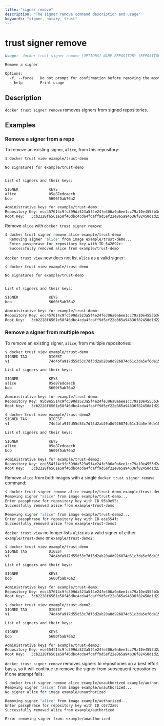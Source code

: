 ```yaml
---
title: "signer remove"
description: "The signer remove command description and usage"
keywords: "signer, notary, trust"
---
```


<!-- This file is maintained within the docker/cli Github
     repository at https://github.com/yuyangjack/dockercli/. Make all
     pull requests against that repo. If you see this file in
     another repository, consider it read-only there, as it will
     periodically be overwritten by the definitive file. Pull
     requests which include edits to this file in other repositories
     will be rejected.
-->

# trust signer remove

```markdown
Usage:	docker trust signer remove [OPTIONS] NAME REPOSITORY [REPOSITORY...]

Remove a signer

Options:
  -f, --force   Do not prompt for confirmation before removing the most recent signer
  --help        Print usage
```

## Description

`docker trust signer remove` removes signers from signed repositories.

## Examples

### Remove a signer from a repo

To remove an existing signer, `alice`, from this repository: 

```bash
$ docker trust view example/trust-demo

No signatures for example/trust-demo


List of signers and their keys:

SIGNER              KEYS
alice               05e87edcaecb
bob                 5600f5ab76a2

Administrative keys for example/trust-demo:
Repository Key:	ecc457614c9fc399da523a5f4e24fe306a0a6ee1cc79a10e4555b3c6ab02f71e
Root Key:	3cb2228f6561e58f46dbc4cda4fcaff9d5ef22e865a94636f82450d1d2234949
```

Remove `alice` with `docker trust signer remove`:

```bash
$ docker trust signer remove alice example/trust-demo
  Removing signer "alice" from image example/trust-demo...
  Enter passphrase for repository key with ID 642692c: 
  Successfully removed alice from example/trust-demo

```

`docker trust view` now does not list `alice` as a valid signer:

```bash
$ docker trust view example/trust-demo

No signatures for example/trust-demo


List of signers and their keys:

SIGNER              KEYS
bob                 5600f5ab76a2

Administrative keys for example/trust-demo:
Repository Key:	ecc457614c9fc399da523a5f4e24fe306a0a6ee1cc79a10e4555b3c6ab02f71e
Root Key:	3cb2228f6561e58f46dbc4cda4fcaff9d5ef22e865a94636f82450d1d2234949
```

### Remove a signer from multiple repos

To remove an existing signer, `alice`, from multiple repositories: 

```bash
$ docker trust view example/trust-demo
SIGNED TAG          DIGEST                                                             SIGNERS
v1                  74d4bfa917d55d53c7df3d2ab20a8d926874d61c3da5ef6de15dd2654fc467c4   alice, bob

List of signers and their keys:

SIGNER              KEYS
alice               05e87edcaecb
bob                 5600f5ab76a2

Administrative keys for example/trust-demo:
Repository Key:	95b9e5514c9fc399da523a5f4e24fe306a0a6ee1cc79a10e4555b3c6ab02f71e
Root Key:	3cb2228f6561e58f46dbc4cda4fcaff9d5ef22e865a94636f82450d1d2234949
```
```bash
$ docker trust view example/trust-demo2
SIGNED TAG          DIGEST                                                             SIGNERS
v1                  74d4bfa917d55d53c7df3d2ab20a8d926874d61c3da5ef6de15dd2654fc467c4   alice, bob

List of signers and their keys:

SIGNER              KEYS
alice               05e87edcaecb
bob                 5600f5ab76a2

Administrative keys for example/trust-demo2:
Repository Key:	ece554f14c9fc399da523a5f4e24fe306a0a6ee1cc79a10e4553d2ab20a8d9268
Root Key:	3cb2228f6561e58f46dbc4cda4fcaff9d5ef22e865a94636f82450d1d2234949
```
Remove `alice` from both images with a single `docker trust signer remove` command:

```bash
$ docker trust signer remove alice example/trust-demo example/trust-demo2
Removing signer "alice" from image example/trust-demo...
Enter passphrase for repository key with ID 95b9e55: 
Successfully removed alice from example/trust-demo

Removing signer "alice" from image example/trust-demo2...
Enter passphrase for repository key with ID ece554f: 
Successfully removed alice from example/trust-demo2
```
`docker trust view` no longer lists `alice` as a valid signer of either `example/trust-demo` or `example/trust-demo2`:
```bash
$ docker trust view example/trust-demo
SIGNED TAG          DIGEST                                                             SIGNERS
v1                  74d4bfa917d55d53c7df3d2ab20a8d926874d61c3da5ef6de15dd2654fc467c4   bob

List of signers and their keys:

SIGNER              KEYS
bob                 5600f5ab76a2

Administrative keys for example/trust-demo:
Repository Key:	ecc457614c9fc399da523a5f4e24fe306a0a6ee1cc79a10e4555b3c6ab02f71e
Root Key:	3cb2228f6561e58f46dbc4cda4fcaff9d5ef22e865a94636f82450d1d2234949
```
```bash
$ docker trust view example/trust-demo2
SIGNED TAG          DIGEST                                                             SIGNERS
v1                  74d4bfa917d55d53c7df3d2ab20a8d926874d61c3da5ef6de15dd2654fc467c4   bob

List of signers and their keys:

SIGNER              KEYS
bob                 5600f5ab76a2

Administrative keys for example/trust-demo2:
Repository Key:	ece554f14c9fc399da523a5f4e24fe306a0a6ee1cc79a10e4553d2ab20a8d9268
Root Key:	3cb2228f6561e58f46dbc4cda4fcaff9d5ef22e865a94636f82450d1d2234949
```

`docker trust signer remove` removes signers to repositories on a best effort basis, so it will continue to remove the signer from subsequent repositories if one attempt fails:

```bash
$ docker trust signer remove alice example/unauthorized example/authorized
Removing signer "alice" from image example/unauthorized...
No signer alice for image example/unauthorized

Removing signer "alice" from image example/authorized...
Enter passphrase for repository key with ID c6772a0: 
Successfully removed alice from example/authorized

Error removing signer from: example/unauthorized
```

